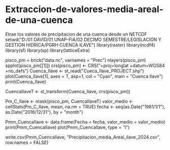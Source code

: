 # Extraccion-de-valores-media-areal-de-una-cuenca
Etrae los valores de precipitacion de una cuenca desde un NETCDF
setwd("D:/01 DAVID/01 UNAP-FIA/02 DECIMO SEMESTRE/LEGISLACION Y GESTION HIDRICA/PGRH CUENCA ILAVE")
library(raster)
library(ncdf4)
library(sf)
library(sp)
library(latticeExtra)

pisco_pm = brick("data.nc", varnames = "Prec")
nlayers(pisco_pm)
spplot(pisco_pm[[1]])
crs(pisco_pm) <- CRS("+proj=longlat +datum=WGS84 +no_defs")
Cuenca_Ilave <- st_read("Cueca_Ilave_PROJECT.shp")
plot(Cuenca_Ilave[1], axes = T, asp=1, col = "Cyan", main = "Cuenca Ilave")
print(Cuenca_Ilave)

CuencaIlaveT <- st_transform(Cuenca_Ilave, crs(pisco_pm))

Pm_C_Ilave <- mask(pisco_pm, CuencaIlaveT)
valor_medio <- cellStats(Pm_C_Ilave, mean, na.rm = TRUE)
fecha <- seq(as.Date("1981/1/1"), as.Date("2016/12/31"), by = "month")

Pmm_CuencaIlave <- data.frame(Fecha = fecha, valor_medio = valor_medio)
print(Pmm_CuencaIlave)
plot(Pmm_CuencaIlave, type = "l")

write.csv(Pmm_CuencaIlave, "Precipitacion_media_Areal_ilave_2024.csv", row.names = FALSE)
